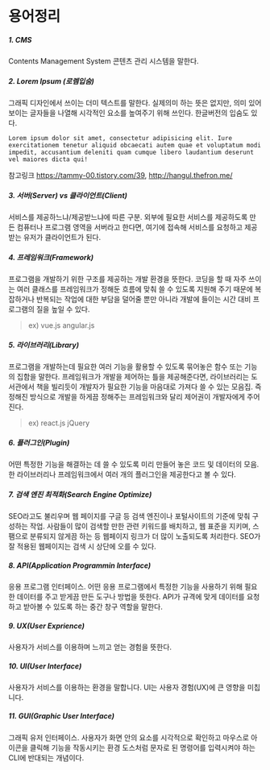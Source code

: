 # 용어정리

##### 1. CMS
Contents Management System 콘텐츠 관리 시스템을 말한다.


##### 2. Lorem Ipsum (로렘입숨)
그래픽 디자인에서 쓰이는 더미 텍스트를 말한다. 실제의미 하는 뜻은 없지만, 의미 있어 보이는 글자들을 나열해 시각적인 요소를 높여주기 위해 쓰인다. 한글버전의 입숨도 있다.
```
Lorem ipsum dolor sit amet, consectetur adipisicing elit. Iure exercitationem tenetur aliquid obcaecati autem quae et voluptatum modi impedit, accusantium deleniti quam cumque libero laudantium deserunt vel maiores dicta qui!
```
참고링크 <https://tammy-00.tistory.com/39>, <http://hangul.thefron.me/>

##### 3. 서버(Server) vs 클라이언트(Client)
서비스를 제공하느냐/제공받느냐에 따른 구분. 외부에 필요한 서비스를 제공하도록 만든 컴퓨터나 프로그램 영역을 서버라고 한다면,
여기에 접속해 서비스를 요청하고 제공 받는 유저가 클라이언트가 된다.

##### 4. 프레임워크(Framework)
프로그램을 개발하기 위한 구조를 제공하는 개발 환경을 뜻한다. 코딩을 할 때 자주 쓰이는 여러 클래스를 프레임워크가 정해둔 흐름에 맞춰 쓸 수 있도록 지원해 주기 때문에 복잡하거나 반복되는 작업에 대한 부담을 덜어줄 뿐만 아니라 개발에 들이는 시간 대비 프로그램의 질을 높일 수 있다.
>ex) vue.js angular.js

##### 5. 라이브러리(Library)
프로그램을 개발하는데 필요한 여러 기능을 활용할 수 있도록 묶어놓은 함수 또는 기능의 집함을 말한다. 프레임워크가 개발을 제어하는 틀을 제공해준다면, 라이브러리는 도서관에서 책을 빌리듯이 개발자가 필요한 기능을 마음대로 가져다 쓸 수 있는 모음집.
즉 정해진 방식으로 개발을 하게끔 정해주는 프레임워크와 달리 제어권이 개발자에게 주어진다.
>ex) react.js jQuery

##### 6. 플러그인(Plugin)
어떤 특정한 기능을 해결하는 데 쓸 수 있도록 미리 만들어 놓은 코드 및 데이터의 모음.한 라이브러리나 프레임워크에서 여러 개의 플러그인을 제공한다고 볼 수 있다.

##### 7. 검색 엔진 최적화(Search Engine Optimize)
SEO라고도 불리우며 웹 페이지를 구글 등 검색 엔진이나 포털사이트의 기준에 맞춰 구성하는 작업. 사람들이 많이 검색할 만한 관련 키워드를 배치하고, 웹 표준을 지키며, 스팸으로 분류되지 않게끔 하는 등 웹페이지 링크가 더 많이 노출되도록 처리한다. SEO가 잘 적용된 웹페이지는 검색 시 상단에 오를 수 있다.

##### 8. API(Application Programmin Interface)
응용 프로그램 인터페이스. 어떤 응용 프로그램에서 특정한 기능을 사용하기 위해 필요한 데이터를 주고 받게끔 만든 도구나 방법을 뜻한다. API가 규격에 맞게 데이터를 요청하고 받아볼 수 있도록 하는 중간 창구 역할을 말한다.

##### 9. UX(User Exprience)
사용자가 서비스를 이용하며 느끼고 얻는 경험을 뜻한다.

##### 10. UI(User Interface)
사용자가 서비스를 이용하는 환경을 말합니다. UI는 사용자 경험(UX)에 큰 영향을 미칩니다.

##### 11. GUI(Graphic User Interface)
그래픽 유저 인터페이스. 사용자가 화면 안의 요소를 시각적으로 확인하고 마우스로 아이콘을 클릭해 기능을 작동시키는 환경 도스처럼 문자로 된 명령어를 입력시켜야 하는 CLI에 반대되는 개념이다.